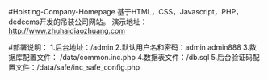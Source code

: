 #Hoisting-Company-Homepage
基于HTML，CSS，Javascript，PHP，dedecms开发的吊装公司网站。
演示地址：http://www.zhuhaidiaozhuang.com

#部署说明：
1.后台地址：/admin
2.默认用户名和密码：admin admin888
3.数据库配置文件： /data/common.inc.php
4.数据表文件：/db.sql
5.后台验证码配置文件：/data/safe/inc_safe_config.php